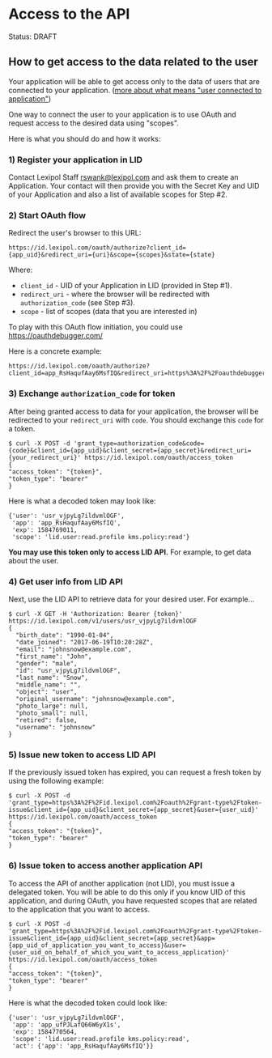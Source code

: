# Access to the API
Status: DRAFT

## How to get access to the data related to the user
Your application will be able to get access only to the data of users that are
connected to your application.
([more about what means "user connected to application"](/api/applications.md#api-access-and-permissions))

One way to connect the user to your application is to use OAuth and request access
to the desired data using "scopes".

Here is what you should do and how it works:

### 1) Register your application in LID
Contact Lexipol Staff rswank@lexipol.com and ask them to create an Application.  Your contact will then provide you with the Secret Key and UID of your Application and also a list of available scopes for Step #2.

### 2) Start OAuth flow
Redirect the user's browser to this URL:
```
https://id.lexipol.com/oauth/authorize?client_id={app_uid}&redirect_uri={uri}&scope={scopes}&state={state}
```
Where:
- `client_id` - UID of your Application in LID (provided in Step #1).
- `redirect_uri` - where the browser will be redirected with `authorization_code` (see Step #3).
- `scope` - list of scopes (data that you are interested in)

To play with this OAuth flow initiation, you could use https://oauthdebugger.com/

Here is a concrete example:
```
https://id.lexipol.com/oauth/authorize?client_id=app_RsHaqufAay6MsfIQ&redirect_uri=https%3A%2F%2Foauthdebugger.com%2Fdebug&scope=lid.user%3Aread.profile%20kms.policy:read&state=test
```

### 3) Exchange `authorization_code` for token
After being granted access to data for your application, the browser will be
redirected to your `redirect_uri` with `code`. You should exchange this `code`
for a token.

```
$ curl -X POST -d 'grant_type=authorization_code&code={code}&client_id={app_uid}&client_secret={app_secret}&redirect_uri={your_redirect_uri}' https://id.lexipol.com/oauth/access_token
{
"access_token": "{token}",
"token_type": "bearer"
}
```
Here is what a decoded token may look like:
```
{'user': 'usr_vjpyLg7ildvmlOGF',
 'app': 'app_RsHaqufAay6MsfIQ',
 'exp': 1584769011,
 'scope': 'lid.user:read.profile kms.policy:read'}
```

**You may use this token only to access LID API.** For example, to get data about
the user.

### 4) Get user info from LID API
Next, use the LID API to retrieve data for your desired user. For example...
```
$ curl -X GET -H 'Authorization: Bearer {token}' https://id.lexipol.com/v1/users/usr_vjpyLg7ildvmlOGF
{
  "birth_date": "1990-01-04",
  "date_joined": "2017-06-19T10:20:28Z",
  "email": "johnsnow@example.com",
  "first_name": "John",
  "gender": "male",
  "id": "usr_vjpyLg7ildvmlOGF",
  "last_name": "Snow",
  "middle_name": "",
  "object": "user",
  "original_username": "johnsnow@example.com",
  "photo_large": null,
  "photo_small": null,
  "retired": false,
  "username": "johnsnow"
}
```

### 5) Issue new token to access LID API
If the previously issued token has expired, you can request a fresh token by using the following example:
```
$ curl -X POST -d 'grant_type=https%3A%2F%2Fid.lexipol.com%2Foauth%2Fgrant-type%2Ftoken-issue&client_id={app_uid}&client_secret={app_secret}&user={user_uid}' https://id.lexipol.com/oauth/access_token
{
"access_token": "{token}",
"token_type": "bearer"
}
```

### 6) Issue token to access another application API
To access the API of another application (not LID), you must issue a delegated token.
You will be able to do this only if you know UID of this application, and
during OAuth, you have requested scopes that are related to the application that you want to access.

```
$ curl -X POST -d 'grant_type=https%3A%2F%2Fid.lexipol.com%2Foauth%2Fgrant-type%2Ftoken-issue&client_id={app_uid}&client_secret={app_secret}&app={app_uid_of_application_you_want_to_access}&user={user_uid_on_behalf_of_which_you_want_to_access_application}' https://id.lexipol.com/oauth/access_token
{
"access_token": "{token}",
"token_type": "bearer"
}
```
Here is what the decoded token could look like:
```
{'user': 'usr_vjpyLg7ildvmlOGF',
 'app': 'app_ufPJLafQ66W6yX1s',
 'exp': 1584770564,
 'scope': 'lid.user:read.profile kms.policy:read',
 'act': {'app': 'app_RsHaqufAay6MsfIQ'}}
```

